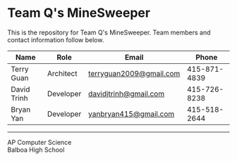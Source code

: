 Team Q's MineSweeper
===

This is the repository for Team Q's MineSweeper.  Team members and contact information follow below.

Name|Role|Email|Phone
---|---|---|---
Terry Guan|Architect|terryguan2009@gmail.com|415-871-4839
David Trinh|Developer|davidjtrinh@gmail.com|415-726-8238
Bryan Yan|Developer|yanbryan415@gmail.com|415-518-2644
---
AP Computer Science<br>
Balboa High School
